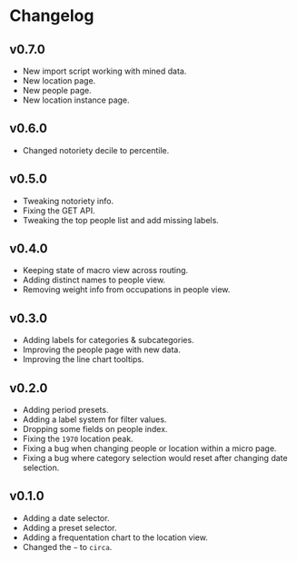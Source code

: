 # Changelog

## v0.7.0

* New import script working with mined data.
* New location page.
* New people page.
* New location instance page.

## v0.6.0

* Changed notoriety decile to percentile.

## v0.5.0

* Tweaking notoriety info.
* Fixing the GET API.
* Tweaking the top people list and add missing labels.

## v0.4.0

* Keeping state of macro view across routing.
* Adding distinct names to people view.
* Removing weight info from occupations in people view.

## v0.3.0

* Adding labels for categories & subcategories.
* Improving the people page with new data.
* Improving the line chart tooltips.

## v0.2.0

* Adding period presets.
* Adding a label system for filter values.
* Dropping some fields on people index.
* Fixing the `1970` location peak.
* Fixing a bug when changing people or location within a micro page.
* Fixing a bug where category selection would reset after changing date selection.

## v0.1.0

* Adding a date selector.
* Adding a preset selector.
* Adding a frequentation chart to the location view.
* Changed the `~` to `circa`.
